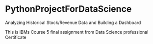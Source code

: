 # PythonProjectForDataScience
Analyzing Historical Stock/Revenue Data and Building a Dashboard


This is IBMs Course 5 final assignment from Data Science professional Certificate
